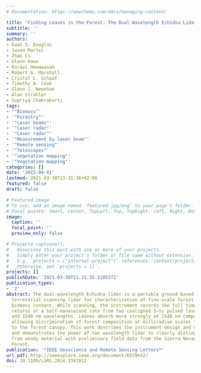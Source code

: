 ```yaml
---
# Documentation: https://wowchemy.com/docs/managing-content/

title: 'Finding Leaves in the Forest: The Dual-Wavelength Echidna Lidar'
subtitle: ''
summary: ''
authors:
- Ewan S. Douglas
- Jason Martel
- Zhan Li
- Glenn Howe
- Kuravi Hewawasam
- Robert A. Marshall
- Crystal L. Schaaf
- Timothy A. Cook
- Glenn J. Newnham
- Alan Strahler
- Supriya Chakrabarti
tags:
- '"Biomass"'
- '"Forestry"'
- '"Laser beams"'
- '"laser radar"'
- '"Laser radar"'
- '"Measurement by laser beam"'
- '"Remote sensing"'
- '"Telescopes"'
- '"vegetation mapping"'
- '"Vegetation mapping"'
categories: []
date: '2015-04-01'
lastmod: 2021-03-30T23:31:36+02:00
featured: false
draft: false

# Featured image
# To use, add an image named `featured.jpg/png` to your page's folder.
# Focal points: Smart, Center, TopLeft, Top, TopRight, Left, Right, BottomLeft, Bottom, BottomRight.
image:
  caption: ''
  focal_point: ''
  preview_only: false

# Projects (optional).
#   Associate this post with one or more of your projects.
#   Simply enter your project's folder or file name without extension.
#   E.g. `projects = ["internal-project"]` references `content/project/deep-learning/index.md`.
#   Otherwise, set `projects = []`.
projects: []
publishDate: '2021-03-30T21:31:35.510537Z'
publication_types:
- '2'
abstract: The dual-wavelength Echidna lidar is a portable ground-based full-waveform
  terrestrial scanning lidar for characterization of fine-scale forest structure and
  biomass content. While scanning, the instrument records the full time series of
  returns at a half-nanosecond rate from two coaligned 5-ns pulsed lasers at 1064
  and 1548 nm wavelengths. Leaves absorb more strongly at 1548 nm compared to stems,
  allowing discrimination of forest composition at milliradian scales from the ground
  to the forest canopy. This work describes the instrument design and data products
  and demonstrates the power of two wavelength lidar to clearly distinguish leaves
  from woody material with preliminary field data from the Sierra Nevada National
  Forest.
publication: '*IEEE Geoscience and Remote Sensing Letters*'
url_pdf: http://ieeexplore.ieee.org/document/6939642/
doi: 10.1109/LGRS.2014.2361812
---
```

